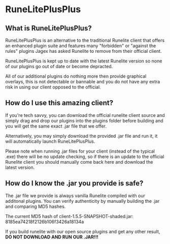 # RuneLitePlusPlus


## What is RuneLitePlusPlus?

RuneLitePlusPlus is an alternative to the traditional Runelite client that offers an enhanced plugin suite and features many "forbidden" or "against the rules" plugins Jagex has asked Runelite to remove from their official client.

RuneLitePlusPlus is kept up to date with the latest Runelite version so none of our plugins go out of date or become depracted.

All of our additional plugins do nothing more then provide graphical overlays, this is not detectable or bannable and you do not have any extra risk in using our client opposed to the official.


## How do I use this amazing client?

If you're tech savvy, you can download the official runelite client source and simply drag and drop our plugins into the plugins folder before building and you will get the same exact .jar file that we offer.

Alternatively, you may simply download the provided .jar file and run it, it will automatically launch RuneLitePlusPlus.

Please note when running .jar files for your client (instead of the typical .exe) there will be no update checking, so if there is an update to the official Runelite client you should manually come back here and download the latest version.


## How do I know the .jar you provide is safe?

The .jar file we provide is always vanilla Runelite compiled with our additonal plugins. You can verify authenticity by manually building the .jar and comparing MD5 hashes.

The current MD5 hash of client-1.5.5-SNAPSHOT-shaded.jar: 8185ea74218f2126b106f3426a18134a

If you build runelite with our open source plugins and get any other result, **DO NOT DOWNLOAD AND RUN OUR .JAR!!!**
